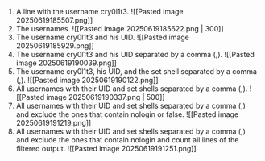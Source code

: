 1.	A line with the username cry0l1t3.
![[Pasted image 20250619185507.png]]
2.	The usernames.
![[Pasted image 20250619185622.png | 300]]
3.	The username cry0l1t3 and his UID.
![[Pasted image 20250619185929.png]]
4.	The username cry0l1t3 and his UID separated by a comma (,).
![[Pasted image 20250619190039.png]]
5.	The username cry0l1t3, his UID, and the set shell separated by a comma (,).
![[Pasted image 20250619190122.png]]
6.	All usernames with their UID and set shells separated by a comma (,).
![[Pasted image 20250619190337.png | 500]]
7.	All usernames with their UID and set shells separated by a comma (,) and exclude the ones that contain nologin or false.
![[Pasted image 20250619191219.png]]
8.	All usernames with their UID and set shells separated by a comma (,) and exclude the ones that contain nologin and count all lines of the filtered output.
![[Pasted image 20250619191251.png]]
